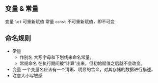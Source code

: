 
## 变量 & 常量

变量 `let` 可重新赋值
常量 `const` 不可重新赋值，即不可变

## 命名规则

- 常量
  - 作别名
    大写字母和下划线来命名常量。
  - 常规命名
    在执行期间被“计算”出来，但初始赋值之后就不会改变。
- 变量
  一个变量名应该有一个清晰、明显的含义，对其存储的数据进行描述。
- 注意大小写敏感

